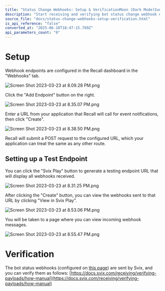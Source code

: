 ```yaml
---
title: "Status Change Webhooks: Setup & VerificationMoon (Dark Mode)Sun (Light Mode)"
description: "Start receiving and verifying bot status change webhook events."
source_file: "docs/status-change-webhooks-setup-verification.html"
is_api_reference: "false"
converted_at: "2025-06-10T18:47:15.789Z"
api_parameters_count: "0"
---
```

# Setup

[](#setup)

Webhook endpoints are configured in the Recall dashboard in the "Webhooks" tab.

![](https://files.readme.io/9d2f436-Screen_Shot_2023-03-23_at_8.09.28_PM.png "Screen Shot 2023-03-23 at 8.09.28 PM.png")

Click the "Add Endpoint" button on the right.

![](https://files.readme.io/76dc546-Screen_Shot_2023-03-23_at_8.35.07_PM.png "Screen Shot 2023-03-23 at 8.35.07 PM.png")

Enter a URL from your application that Recall will call for event notifications, then click "Create".

![](https://files.readme.io/fd86ade-Screen_Shot_2023-03-23_at_8.38.50_PM.png "Screen Shot 2023-03-23 at 8.38.50 PM.png")

Recall will submit a POST request to the configured URL, which your application can treat the same as any other route.

## Setting up a Test Endpoint

[](#setting-up-a-test-endpoint)

You can click the "Svix Play" button to generate a testing endpoint URL that will display all webhooks received.

![](https://files.readme.io/d53f346-Screen_Shot_2023-03-23_at_8.31.25_PM.png "Screen Shot 2023-03-23 at 8.31.25 PM.png")

After clicking the "Create" button, you can view the webhooks sent to that URL by clicking "View in Svix Play".

![](https://files.readme.io/c39b4c0-Screen_Shot_2023-03-23_at_8.53.06_PM.png "Screen Shot 2023-03-23 at 8.53.06 PM.png")

You will be taken to a page where you can view incoming webhook messages.

![](https://files.readme.io/588b070-Screen_Shot_2023-03-23_at_8.55.47_PM.png "Screen Shot 2023-03-23 at 8.55.47 PM.png")

# Verification

[](#verification)

The bot status webhooks (configured on [this page](https://api.recall.ai/dashboard/webhooks/)) are sent by Svix, and you can verify them as follows: [https://docs.svix.com/receiving/verifying-payloads/how-manual](https://docs.svix.com/receiving/verifying-payloads/how-manual)
